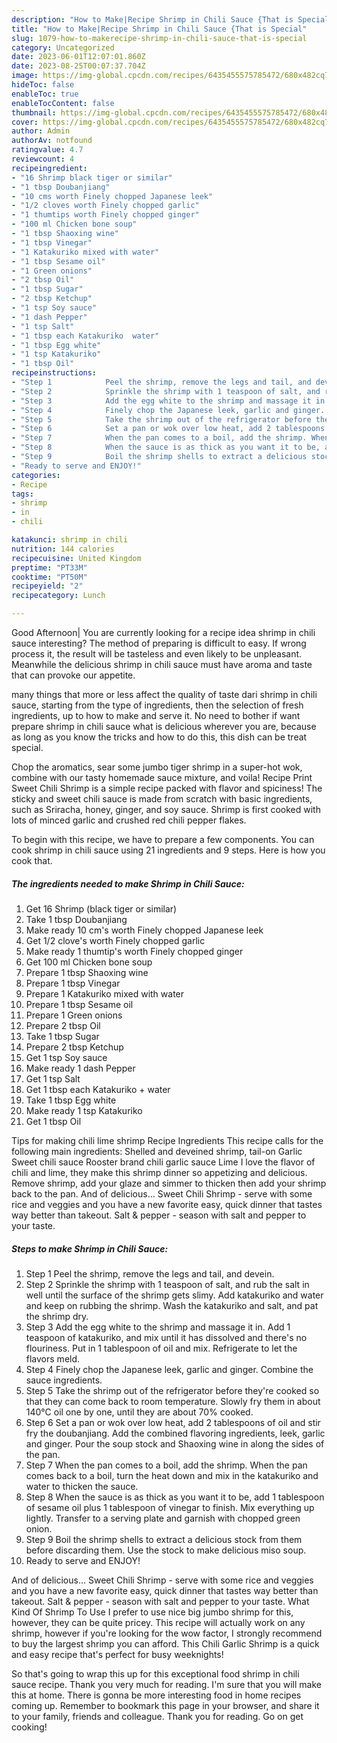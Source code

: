 ```yaml
---
description: "How to Make|Recipe Shrimp in Chili Sauce {That is Special"
title: "How to Make|Recipe Shrimp in Chili Sauce {That is Special"
slug: 1079-how-to-makerecipe-shrimp-in-chili-sauce-that-is-special
category: Uncategorized
date: 2023-06-01T12:07:01.860Z
date: 2023-08-25T00:07:37.704Z
image: https://img-global.cpcdn.com/recipes/6435455575785472/680x482cq70/shrimp-in-chili-sauce-recipe-main-photo.jpg
hideToc: false
enableToc: true
enableTocContent: false
thumbnail: https://img-global.cpcdn.com/recipes/6435455575785472/680x482cq70/shrimp-in-chili-sauce-recipe-main-photo.jpg
cover: https://img-global.cpcdn.com/recipes/6435455575785472/680x482cq70/shrimp-in-chili-sauce-recipe-main-photo.jpg
author: Admin
authorAv: notfound
ratingvalue: 4.7
reviewcount: 4
recipeingredient:
- "16 Shrimp black tiger or similar"
- "1 tbsp Doubanjiang"
- "10 cms worth Finely chopped Japanese leek"
- "1/2 cloves worth Finely chopped garlic"
- "1 thumtips worth Finely chopped ginger"
- "100 ml Chicken bone soup"
- "1 tbsp Shaoxing wine"
- "1 tbsp Vinegar"
- "1 Katakuriko mixed with water"
- "1 tbsp Sesame oil"
- "1 Green onions"
- "2 tbsp Oil"
- "1 tbsp Sugar"
- "2 tbsp Ketchup"
- "1 tsp Soy sauce"
- "1 dash Pepper"
- "1 tsp Salt"
- "1 tbsp each Katakuriko  water"
- "1 tbsp Egg white"
- "1 tsp Katakuriko"
- "1 tbsp Oil"
recipeinstructions:
- "Step 1            Peel the shrimp, remove the legs and tail, and devein."
- "Step 2            Sprinkle the shrimp with 1 teaspoon of salt, and rub the salt in well until the surface of the shrimp gets slimy. Add katakuriko and water and keep on rubbing the shrimp. Wash the katakuriko and salt, and pat the shrimp dry."
- "Step 3            Add the egg white to the shrimp and massage it in. Add 1 teaspoon of katakuriko, and mix until it has dissolved and there&#39;s no flouriness. Put in 1 tablespoon of oil and mix. Refrigerate to let the flavors meld."
- "Step 4            Finely chop the Japanese leek, garlic and ginger. Combine the sauce ingredients."
- "Step 5            Take the shrimp out of the refrigerator before they&#39;re cooked so that they can come back to room temperature. Slowly fry them in about 140°C oil one by one, until they are about 70% cooked."
- "Step 6            Set a pan or wok over low heat, add 2 tablespoons of oil and stir fry the doubanjiang. Add the combined flavoring ingredients, leek, garlic and ginger. Pour the soup stock and Shaoxing wine in along the sides of the pan."
- "Step 7            When the pan comes to a boil, add the shrimp. When the pan comes back to a boil, turn the heat down and mix in the katakuriko and water to thicken the sauce."
- "Step 8            When the sauce is as thick as you want it to be, add 1 tablespoon of sesame oil plus 1 tablespoon of vinegar to finish. Mix everything up lightly. Transfer to a serving plate and garnish with chopped green onion."
- "Step 9            Boil the shrimp shells to extract a delicious stock from them before discarding them. Use the stock to make delicious miso soup."
- "Ready to serve and ENJOY!"
categories:
- Recipe
tags:
- shrimp
- in
- chili

katakunci: shrimp in chili 
nutrition: 144 calories
recipecuisine: United Kingdom
preptime: "PT33M"
cooktime: "PT50M"
recipeyield: "2"
recipecategory: Lunch

---
```



Good Afternoon| You are currently looking for a recipe idea shrimp in chili sauce interesting? The method of preparing is difficult to easy. If wrong process it, the result will be tasteless and even likely to be unpleasant. Meanwhile the delicious shrimp in chili sauce must have aroma and taste that can provoke our appetite.






many things that more or less affect the quality of taste dari shrimp in chili sauce, starting from the type of ingredients, then the selection of fresh ingredients, up to how to make and serve it. No need to bother if want prepare shrimp in chili sauce what is delicious wherever you are, because as long as you know the tricks and how to do this, this dish can be treat  special.


Chop the aromatics, sear some jumbo tiger shrimp in a super-hot wok, combine with our tasty homemade sauce mixture, and voila! Recipe Print Sweet Chili Shrimp is a simple recipe packed with flavor and spiciness! The sticky and sweet chili sauce is made from scratch with basic ingredients, such as Sriracha, honey, ginger, and soy sauce. Shrimp is first cooked with lots of minced garlic and crushed red chili pepper flakes.


To begin with this recipe, we have to prepare a few components. You can cook shrimp in chili sauce using 21 ingredients and 9 steps. Here is how you cook that.

<!--inarticleads1-->

##### The ingredients needed to make Shrimp in Chili Sauce:

1. Get 16 Shrimp (black tiger or similar)
1. Take 1 tbsp Doubanjiang
1. Make ready 10 cm&#39;s worth Finely chopped Japanese leek
1. Get 1/2 clove&#39;s worth Finely chopped garlic
1. Make ready 1 thumtip&#39;s worth Finely chopped ginger
1. Get 100 ml Chicken bone soup
1. Prepare 1 tbsp Shaoxing wine
1. Prepare 1 tbsp Vinegar
1. Prepare 1 Katakuriko mixed with water
1. Prepare 1 tbsp Sesame oil
1. Prepare 1 Green onions
1. Prepare 2 tbsp Oil
1. Take 1 tbsp Sugar
1. Prepare 2 tbsp Ketchup
1. Get 1 tsp Soy sauce
1. Make ready 1 dash Pepper
1. Get 1 tsp Salt
1. Get 1 tbsp each Katakuriko + water
1. Take 1 tbsp Egg white
1. Make ready 1 tsp Katakuriko
1. Get 1 tbsp Oil


Tips for making chili lime shrimp Recipe Ingredients This recipe calls for the following main ingredients: Shelled and deveined shrimp, tail-on Garlic Sweet chili sauce Rooster brand chili garlic sauce Lime I love the flavor of chili and lime, they make this shrimp dinner so appetizing and delicious. Remove shrimp, add your glaze and simmer to thicken then add your shrimp back to the pan. And of delicious… Sweet Chili Shrimp - serve with some rice and veggies and you have a new favorite easy, quick dinner that tastes way better than takeout. Salt &amp; pepper - season with salt and pepper to your taste. 

<!--inarticleads2-->

##### Steps to make Shrimp in Chili Sauce:

1. Step 1            Peel the shrimp, remove the legs and tail, and devein.
1. Step 2            Sprinkle the shrimp with 1 teaspoon of salt, and rub the salt in well until the surface of the shrimp gets slimy. Add katakuriko and water and keep on rubbing the shrimp. Wash the katakuriko and salt, and pat the shrimp dry.
1. Step 3            Add the egg white to the shrimp and massage it in. Add 1 teaspoon of katakuriko, and mix until it has dissolved and there&#39;s no flouriness. Put in 1 tablespoon of oil and mix. Refrigerate to let the flavors meld.
1. Step 4            Finely chop the Japanese leek, garlic and ginger. Combine the sauce ingredients.
1. Step 5            Take the shrimp out of the refrigerator before they&#39;re cooked so that they can come back to room temperature. Slowly fry them in about 140°C oil one by one, until they are about 70% cooked.
1. Step 6            Set a pan or wok over low heat, add 2 tablespoons of oil and stir fry the doubanjiang. Add the combined flavoring ingredients, leek, garlic and ginger. Pour the soup stock and Shaoxing wine in along the sides of the pan.
1. Step 7            When the pan comes to a boil, add the shrimp. When the pan comes back to a boil, turn the heat down and mix in the katakuriko and water to thicken the sauce.
1. Step 8            When the sauce is as thick as you want it to be, add 1 tablespoon of sesame oil plus 1 tablespoon of vinegar to finish. Mix everything up lightly. Transfer to a serving plate and garnish with chopped green onion.
1. Step 9            Boil the shrimp shells to extract a delicious stock from them before discarding them. Use the stock to make delicious miso soup.
1. Ready to serve and ENJOY!

And of delicious… Sweet Chili Shrimp - serve with some rice and veggies and you have a new favorite easy, quick dinner that tastes way better than takeout. Salt &amp; pepper - season with salt and pepper to your taste. What Kind Of Shrimp To Use I prefer to use nice big jumbo shrimp for this, however, they can be quite pricey. This recipe will actually work on any shrimp, however if you&#39;re looking for the wow factor, I strongly recommend to buy the largest shrimp you can afford. This Chili Garlic Shrimp is a quick and easy recipe that&#39;s perfect for busy weeknights! 

So that's going to wrap this up for this exceptional food shrimp in chili sauce recipe. Thank you very much for reading. I'm sure that you will make this at home. There is gonna be more interesting food in home recipes coming up. Remember to bookmark this page in your browser, and share it to your family, friends and colleague. Thank you for reading. Go on get cooking!
